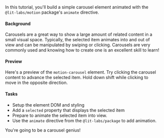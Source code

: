 In this tutorial, you'll build a simple carousel element animated with the
`@lit-labs/motion` package's `animate` directive.

#### Background
Carousels are a great way to show a large amount of related content in a
small visual space. Typically, the selected item animates into and out of view
and can be manipulated by swiping or clicking. Carousels are very commonly used
and knowing how to create one is an excellent skill to learn!

#### Preview
Here's a preview of the `motion-carousel` element. Try clicking the carousel
content to advance the selected item. Hold down shift while clicking to
move in the opposite direction.

#### Tasks
* Setup the element DOM and styling
* Add a `selected` property that displays the selected item
* Prepare to animate the selected item into view.
* Use the `animate` directive from the `@lit-labs/package` to add animation.

You're going to be a carousel genius!
